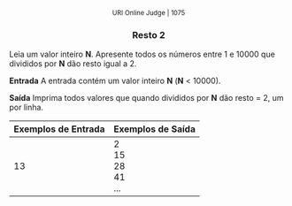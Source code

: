 <center>
	<small>URI Online Judge | 1075</small>
	<h3>Resto 2</h3>
</center>

Leia um valor inteiro **N**. Apresente todos os números entre 1 e 10000 que divididos por **N** dão resto igual a 2.

**Entrada**
A entrada contém um valor inteiro **N** (**N** < 10000).

**Saída**
Imprima todos valores que quando divididos por **N** dão resto = 2, um por linha.

|  Exemplos de Entrada  | Exemplos de Saída  |
| :------------ | :------------ |
| 13 | 2<br>15<br>28<br>41<br>... |












